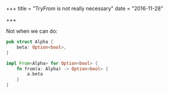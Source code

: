 +++
title = "TryFrom is not really necessary"
date = "2016-11-28"

+++

Not when we can do:

```rust
pub struct Alpha {
    beta: Option<bool>,
}

impl From<Alpha> for Option<bool> {
    fn from(a: Alpha) -> Option<bool> {
        a.beta
    }
}
```

